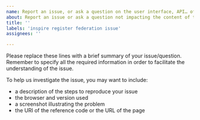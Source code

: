 ```yaml
---
name: Report an issue, or ask a question on the user interface, API… of the INSPIRE register federation
about: Report an issue or ask a question not impacting the content of the INSPIRE register federation (e.g. provide feedback related to the INSPIRE register federation user interface).
title: ''
labels: 'inspire register federation issue'
assignees: ''

---
```


Please replace these lines with a brief summary of your issue/question. Remember to specify all the required information in order to facilitate the understanding of the issue.

To help us investigate the issue, you may want to include:

- a description of the steps to reproduce your issue
- the browser and version used
- a screenshot illustrating the problem
- the URI of the reference code or the URL of the page
